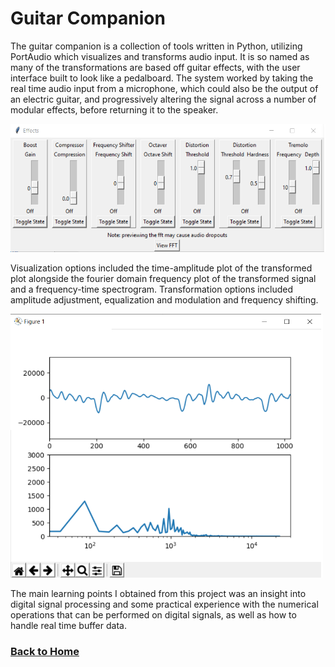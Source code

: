 # Guitar Companion

The guitar companion is a collection of tools written in Python, utilizing PortAudio which visualizes and transforms audio input. It is so named as many of the transformations are based off guitar effects, with the user interface built to look like a pedalboard. The system worked by taking the real time audio input from a microphone, which could also be the output of an electric guitar, and progressively altering the signal across a number of modular effects, before returning it to the speaker.

<img src="/images/EffectsBoard.png"
	width="750"/>

Visualization options included the time-amplitude plot of the transformed plot alongside the fourier domain frequency plot of the transformed signal and a frequency-time spectrogram. Transformation options included amplitude adjustment, equalization and modulation and frequency shifting.

<img src="/images/SignalVisualizer.png"
	width="500"/>

The main learning points I obtained from this project was an insight into digital signal processing and some practical experience with the numerical operations that can be performed on digital signals, as well as how to handle real time buffer data.

### [Back to Home](index.md)
